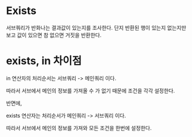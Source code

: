 # Exists 
서브쿼리가 반화나는 결과값이 있는지를 조사한다.
단지 반환된 행이 있는지 없는지만 보고 값이 있으면 참 없으면 거짓을 반환한다.





# exists, in 차이점

in 연산자의 처리순서는 서브쿼리 -> 메인쿼리 이다.

따라서 서브에서 메인의 정보를 가져올 수 가 없기 때문에 조건을 각각 설정한다.

반면에,

exists 연산자는 처리순서가 메인쿼리 -> 서브쿼리 이다.

따라서 서브에서 메인의 정보를 가져와 모든 조건을 한번에 설정한다.
